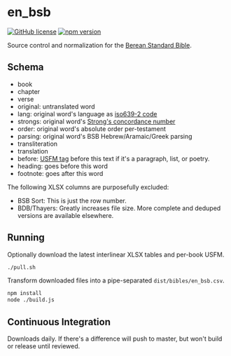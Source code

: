 # en_bsb
[![GitHub license](https://img.shields.io/github/license/openbible-io/en_bsb?style=for-the-badge)](./LICENSE)
[![npm version](https://img.shields.io/npm/v/@openbible/en_bsb.svg?style=for-the-badge)](https://www.npmjs.com/package/@openbible/en_bsb)

Source control and normalization for the [Berean Standard Bible](https://bereanbible.com/).

## Schema
- book
- chapter
- verse
- original: untranslated word
- lang: original word's language as [iso639-2 code](https://www.loc.gov/standards/iso639-2/php/code_list.php)
- strongs: original word's [Strong's concordance number](https://strongsconcordance.org/)
- order: original word's absolute order per-testament
- parsing: original word's BSB Hebrew/Aramaic/Greek parsing
- transliteration
- translation
- before: [USFM tag](https://ubsicap.github.io/usfm/index.html) before this text if it's a paragraph, list, or poetry.
- heading: goes before this word
- footnote: goes after this word

The following XLSX columns are purposefully excluded:
- BSB Sort: This is just the row number.
- BDB/Thayers: Greatly increases file size. More complete and deduped versions are available elsewhere.

## Running
Optionally download the latest interlinear XLSX tables and per-book USFM.
```sh
./pull.sh
```

Transform downloaded files into a pipe-separated `dist/bibles/en_bsb.csv`.
```sh
npm install
node ./build.js
```

## Continuous Integration
Downloads daily. If there's a difference will push to master, but won't build or release until
reviewed.
